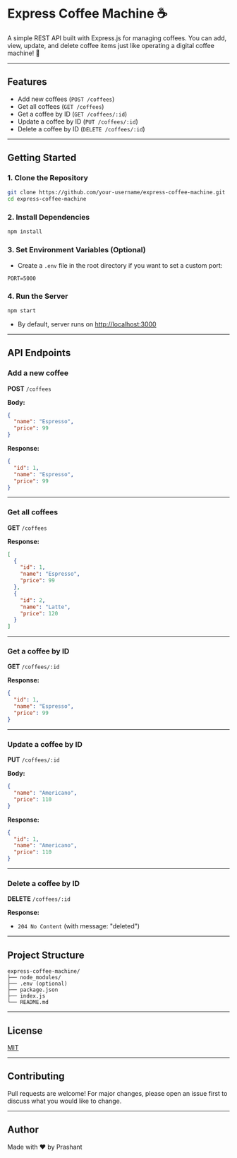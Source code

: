 # Express Coffee Machine ☕️

A simple REST API built with Express.js for managing coffees. You can add, view, update, and delete coffee items just like operating a digital coffee machine! 🚀

---

## Features

* Add new coffees (`POST /coffees`)
* Get all coffees (`GET /coffees`)
* Get a coffee by ID (`GET /coffees/:id`)
* Update a coffee by ID (`PUT /coffees/:id`)
* Delete a coffee by ID (`DELETE /coffees/:id`)

---

## Getting Started

### 1. Clone the Repository

```bash
git clone https://github.com/your-username/express-coffee-machine.git
cd express-coffee-machine
```

### 2. Install Dependencies

```bash
npm install
```

### 3. Set Environment Variables (Optional)

* Create a `.env` file in the root directory if you want to set a custom port:

```
PORT=5000
```

### 4. Run the Server

```bash
npm start
```

* By default, server runs on [http://localhost:3000](http://localhost:3000)

---

## API Endpoints

### Add a new coffee

**POST** `/coffees`

**Body:**

```json
{
  "name": "Espresso",
  "price": 99
}
```

**Response:**

```json
{
  "id": 1,
  "name": "Espresso",
  "price": 99
}
```

---

### Get all coffees

**GET** `/coffees`

**Response:**

```json
[
  {
    "id": 1,
    "name": "Espresso",
    "price": 99
  },
  {
    "id": 2,
    "name": "Latte",
    "price": 120
  }
]
```

---

### Get a coffee by ID

**GET** `/coffees/:id`

**Response:**

```json
{
  "id": 1,
  "name": "Espresso",
  "price": 99
}
```

---

### Update a coffee by ID

**PUT** `/coffees/:id`

**Body:**

```json
{
  "name": "Americano",
  "price": 110
}
```

**Response:**

```json
{
  "id": 1,
  "name": "Americano",
  "price": 110
}
```

---

### Delete a coffee by ID

**DELETE** `/coffees/:id`

**Response:**

* `204 No Content` (with message: "deleted")

---

## Project Structure

```
express-coffee-machine/
├── node_modules/
├── .env (optional)
├── package.json
├── index.js
└── README.md
```

---

## License

[MIT](LICENSE)

---

## Contributing

Pull requests are welcome! For major changes, please open an issue first to discuss what you would like to change.

---

## Author

Made with ❤️ by Prashant
